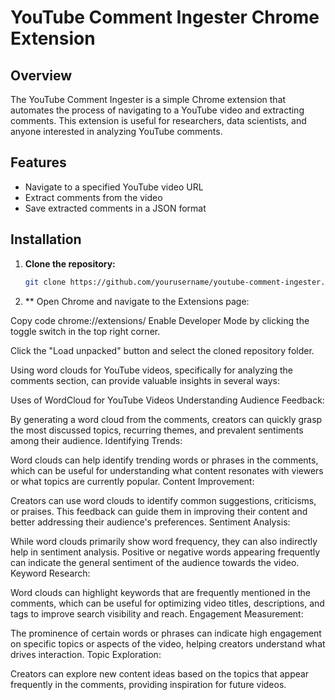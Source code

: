# YouTube Comment Ingester Chrome Extension

## Overview

The YouTube Comment Ingester is a simple Chrome extension that automates the process of navigating to a YouTube video and extracting comments. This extension is useful for researchers, data scientists, and anyone interested in analyzing YouTube comments.

## Features

- Navigate to a specified YouTube video URL
- Extract comments from the video
- Save extracted comments in a JSON format

## Installation

1. **Clone the repository:**
   ```bash
   git clone https://github.com/yourusername/youtube-comment-ingester.git
2. ** Open Chrome and navigate to the Extensions page:


Copy code
chrome://extensions/
Enable Developer Mode by clicking the toggle switch in the top right corner.

Click the "Load unpacked" button and select the cloned repository folder.

Using word clouds for YouTube videos, specifically for analyzing the comments section, can provide valuable insights in several ways:

Uses of WordCloud for YouTube Videos
Understanding Audience Feedback:

By generating a word cloud from the comments, creators can quickly grasp the most discussed topics, recurring themes, and prevalent sentiments among their audience.
Identifying Trends:

Word clouds can help identify trending words or phrases in the comments, which can be useful for understanding what content resonates with viewers or what topics are currently popular.
Content Improvement:

Creators can use word clouds to identify common suggestions, criticisms, or praises. This feedback can guide them in improving their content and better addressing their audience's preferences.
Sentiment Analysis:

While word clouds primarily show word frequency, they can also indirectly help in sentiment analysis. Positive or negative words appearing frequently can indicate the general sentiment of the audience towards the video.
Keyword Research:

Word clouds can highlight keywords that are frequently mentioned in the comments, which can be useful for optimizing video titles, descriptions, and tags to improve search visibility and reach.
Engagement Measurement:

The prominence of certain words or phrases can indicate high engagement on specific topics or aspects of the video, helping creators understand what drives interaction.
Topic Exploration:

Creators can explore new content ideas based on the topics that appear frequently in the comments, providing inspiration for future videos.